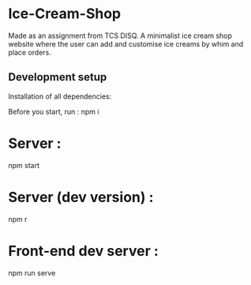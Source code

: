 # Ice-Cream-Shop
Made as an assignment from TCS DISQ. 
A minimalist ice cream shop website where the user can add and customise ice creams by whim and place orders. 

## Development setup

Installation of all dependencies:

Before you start, run :
npm i

# Server :
npm start
# Server (dev version) :
npm r
# Front-end dev server :
npm run serve
